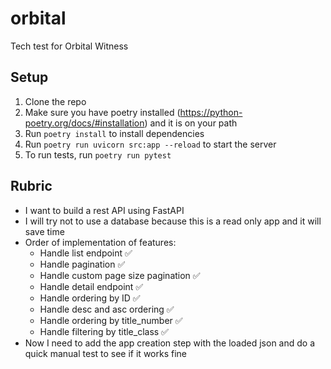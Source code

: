 # orbital
Tech test for Orbital Witness

## Setup

1. Clone the repo
1. Make sure you have poetry installed (https://python-poetry.org/docs/#installation) and it is on your path
1. Run `poetry install` to install dependencies
1. Run `poetry run uvicorn src:app --reload` to start the server
1. To run tests, run `poetry run pytest`

## Rubric

- I want to build a rest API using FastAPI
- I will try not to use a database because this is a read only app and it will save time
- Order of implementation of features:
    - Handle list endpoint ✅
    - Handle pagination ✅
    - Handle custom page size pagination ✅
    - Handle detail endpoint ✅
    - Handle ordering by ID ✅
    - Handle desc and asc ordering ✅
    - Handle ordering by title_number ✅
    - Handle filtering by title_class ✅
- Now I need to add the app creation step with the loaded json and do a quick manual test to see if it works fine

